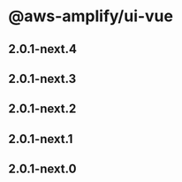 # @aws-amplify/ui-vue

## 2.0.1-next.4

## 2.0.1-next.3

## 2.0.1-next.2

## 2.0.1-next.1

## 2.0.1-next.0

